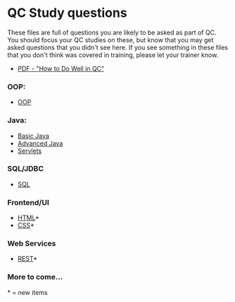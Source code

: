 # QC Study questions
These files are full of questions you are likely to be asked as part of QC. You should focus your QC studies on these, but know that you may get asked questions that you didn't see here. If you see something in these files that you don't think was covered in training, please let your trainer know. 

 - [PDF - "How to Do Well in QC"](./how-to-do-well-in-qc.pdf)


### OOP:
 - [OOP](./qc-oop.md)

### Java:
 - [Basic Java](./qc-java-basics.md)
 - [Advanced Java](./qc-java-advanced.md)
 - [Servlets](./qc-servlets.md)

### SQL/JDBC
 - [SQL](./qc-sql.md)


### Frontend/UI
 - [HTML](./qc-html.md)\*
 - [CSS](./qc-css.md)\*


### Web Services
 - [REST](./qc-rest.md)\*

### More to come...

\* = new items
